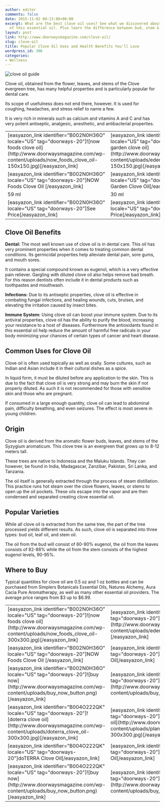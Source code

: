 ```yaml
---
author: editor
comments: false
date: 2015-11-02 00:13:09+00:00
excerpt: What are the best clove oil uses? See what we discovered about the benefits
  of this essential oil. Plus learn the difference between bud, stem & leaf oil.
layout: post
link: http://www.doorwaysmagazine.com/clove-oil/
slug: clove-oil
title: Popular Clove Oil Uses and Health Benefits You'll Love
wordpress_id: 306
categories:
- Wellness
---
```


![clove oil guide](http://www.doorwaysmagazine.com/wp-content/uploads/clove_oil_guide.jpg)

Clove oil, obtained from the flower, leaves, and stems of the Clove evergreen tree,  has many helpful properties and is particularly popular for dental care.

Its scope of usefulness does not end there, however. It is used for coughing, headaches, and stress relief to name a few. 

It is very rich in minerals such as calcium and vitamins A and C and has very potent antiseptic, analgesic, anesthetic, and antibacterial properties.

<table >
<tr >

<td >[easyazon_link identifier="B002N0H36O" locale="US" tag="doorways-20"]![now foods clove oil](http://www.doorwaysmagazine.com/wp-content/uploads/now_foods_clove_oil-150x150.jpg)[/easyazon_link]
</td>

<td >[easyazon_link identifier="B002RT4F0S" locale="US" tag="doorways-20"]![edens garden clove oil](http://www.doorwaysmagazine.com/wp-content/uploads/edens_garden_clove_oil-150x150.jpg)[/easyazon_link]
</td>

<td >[easyazon_link identifier="B004O222QK" locale="US" tag="doorways-20"]![doterra clove oil](http://www.doorwaysmagazine.com/wp-content/uploads/doterra_clove_oil-150x150.jpg)[/easyazon_link]
</td>

<td >[easyazon_link identifier="B005V2UJK8" locale="US" tag="doorways-20"]![plant therapy clove bud essential oil](http://www.doorwaysmagazine.com/wp-content/uploads/plant_therapy_clove_bud_essential_oil-150x150.jpg)[/easyazon_link]
</td>
</tr>
<tr >

<td >[easyazon_link identifier="B002N0H36O" locale="US" tag="doorways-20"]NOW Foods Clove Oil
[/easyazon_link]
</td>

<td >[easyazon_link identifier="B002RT4F0S" locale="US" tag="doorways-20"]Edens Garden Clove Oil[/easyazon_link]
</td>

<td >[easyazon_link identifier="B004O222QK" locale="US" tag="doorways-20"]doTERRA Clove Oil[/easyazon_link]
</td>

<td >[easyazon_link identifier="B005V2UJK8" locale="US" tag="doorways-20"]Plant Therapy Clove Bud Essential Oil[/easyazon_link]
</td>
</tr>
<tr >

<td >59 ml
</td>

<td >30 ml
</td>

<td >15 ml
</td>

<td >10 ml
</td>
</tr>
<tr >

<td >[easyazon_link identifier="B002N0H36O" locale="US" tag="doorways-20"]See Price[/easyazon_link]
</td>

<td >[easyazon_link identifier="B002RT4F0S" locale="US" tag="doorways-20"]See Price[/easyazon_link]
</td>

<td >[easyazon_link identifier="B004O222QK" locale="US" tag="doorways-20"]See Price[/easyazon_link]
</td>

<td >[easyazon_link identifier="B005V2UJK8" locale="US" tag="doorways-20"]See Price[/easyazon_link]
</td>
</tr>
</table>



## Clove Oil Benefits



**Dental:** The most well known use of clove oil is in dental care. This oil has very prominent properties when it comes to treating common dental conditions. Its germicidal properties help alleviate dental pain, sore gums, and mouth sores. 

It contains a special compound known as eugenol, which is a very effective pain reliever. Gargling with diluted clove oil also helps remove bad breath. For this reason dentists often include it in dental products such as toothpastes and mouthwash. 

**Infections:** Due to its antiseptic properties, clove oil is effective in combating fungal infections, and healing wounds, cuts, bruises, and elevating the irritation caused by insect bites. 

**Immune System:** Using clove oil can boost your immune system. Due to its antiviral properties,  clove oil has the ability to purify the blood, increasing your resistance to a host of diseases. Furthermore the antioxidants found in this essential oil help reduce the amount of harmful free radicals in your body minimizing your chances of certain types of cancer and heart disease.



## Common Uses for Clove Oil



Clove oil is often used topically as well as orally. Some cultures, such as Indian and Asian include it in their cultural dishes as a spice. 

In liquid form, it must be diluted before any application to the skin. This is due to the fact that clove oil is very strong and may burn the skin if not properly diluted. As such it is not recommended for those with sensitive skin and those who are pregnant. 

If consumed in a large enough quantity, clove oil can lead to abdominal pain, difficulty breathing, and even seizures. The effect is most severe in young children.



## Origin



Clove oil is derived from the aromatic flower buds, leaves, and stems of the Syzygium aromaticum. This clove tree is an evergreen that grows up to 8-12 meters tall. 

These trees are native to Indonesia and the Maluku Islands. They can however, be found in India, Madagascar, Zanzibar, Pakistan, Sri Lanka, and Tanzania.

The oil itself is generally extracted through the process of steam distillation. This practice runs hot steam over the clove flowers, leaves, or stems to open up the oil pockets. These oils escape into the vapor and are then condensed and separated creating clove essential oil. 



## Popular Varieties



While all clove oil is extracted from the same tree, the part of the tree processed yields different results. As such, clove oil is separated into three types: bud oil, leaf oil, and stem oil. 

The oil from the bud will consist of 60-90% eugenol, the oil from the leaves consists of 82-88% while the oil from the stem consists of the highest eugenol levels, 90-95%. 



## Where to Buy



Typical quantities for clove oil are 0.5 oz and 1 oz  bottles and can be purchased from Simplers Botanicals Essential Oils, Natures Alchemy, Aura Cacia Pure Aromatherapy, as well as many other essential oil providers. The average price ranges from $3 up to $6.99. 

<table >
<tr >

<td >[easyazon_link identifier="B002N0H36O" locale="US" tag="doorways-20"]![now foods clove oil](http://www.doorwaysmagazine.com/wp-content/uploads/now_foods_clove_oil-300x300.jpg)[/easyazon_link]
</td>

<td >[easyazon_link identifier="B002RT4F0S" locale="US" tag="doorways-20"]![edens garden clove oil](http://www.doorwaysmagazine.com/wp-content/uploads/edens_garden_clove_oil-300x300.jpg)[/easyazon_link]
</td>
</tr>
<tr >

<td >[easyazon_link identifier="B002N0H36O" locale="US" tag="doorways-20"]NOW Foods Clove Oil
[/easyazon_link]
</td>

<td >[easyazon_link identifier="B002RT4F0S" locale="US" tag="doorways-20"]Edens Garden Clove Oil[/easyazon_link]
</td>
</tr>
<tr >

<td >[easyazon_link identifier="B002N0H36O" locale="US" tag="doorways-20"]![buy now](http://www.doorwaysmagazine.com/wp-content/uploads/buy_now_button.png)[/easyazon_link]
</td>

<td >[easyazon_link identifier="B002RT4F0S" locale="US" tag="doorways-20"]![buy now](http://www.doorwaysmagazine.com/wp-content/uploads/buy_now_button.png)[/easyazon_link]
</td>
</tr>
<tr >

<td >[easyazon_link identifier="B004O222QK" locale="US" tag="doorways-20"]![doterra clove oil](http://www.doorwaysmagazine.com/wp-content/uploads/doterra_clove_oil-300x300.jpg)[/easyazon_link]
</td>

<td >[easyazon_link identifier="B005V2UJK8" locale="US" tag="doorways-20"]![plant therapy clove bud essential oil](http://www.doorwaysmagazine.com/wp-content/uploads/plant_therapy_clove_bud_essential_oil-300x300.jpg)[/easyazon_link]
</td>
</tr>
<tr >

<td >[easyazon_link identifier="B004O222QK" locale="US" tag="doorways-20"]doTERRA Clove Oil[/easyazon_link]
</td>

<td >[easyazon_link identifier="B005V2UJK8" locale="US" tag="doorways-20"]Plant Therapy Clove Bud Essential Oil[/easyazon_link]
</td>
</tr>
<tr >

<td >[easyazon_link identifier="B004O222QK" locale="US" tag="doorways-20"]![buy now](http://www.doorwaysmagazine.com/wp-content/uploads/buy_now_button.png)[/easyazon_link]
</td>

<td >[easyazon_link identifier="B005V2UJK8" locale="US" tag="doorways-20"]![buy now](http://www.doorwaysmagazine.com/wp-content/uploads/buy_now_button.png)[/easyazon_link]
</td>
</tr>
</table>
